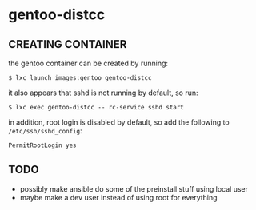 # gentoo-distcc

## CREATING CONTAINER

the gentoo container can be created by running:
```
$ lxc launch images:gentoo gentoo-distcc
```

it also appears that sshd is not running by default, so run:
```
$ lxc exec gentoo-distcc -- rc-service sshd start
```

in addition, root login is disabled by default, so add the following to
`/etc/ssh/sshd_config`:
```
PermitRootLogin yes
```

## TODO

- possibly make ansible do some of the preinstall stuff using local user
- maybe make a dev user instead of using root for everything
